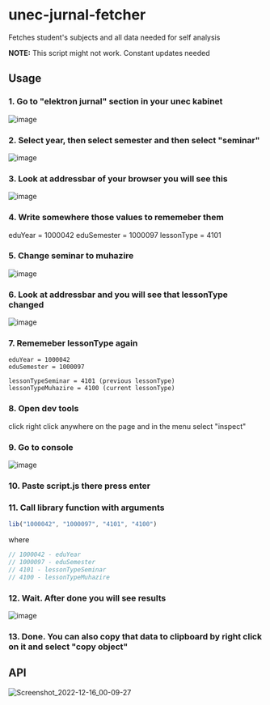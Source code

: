 # unec-jurnal-fetcher
Fetches student's subjects and all data needed for self analysis

**NOTE:** This script might not work. Constant updates needed

## Usage
### 1. Go to "elektron jurnal" section in your unec kabinet

![image](https://user-images.githubusercontent.com/77569421/207960933-557ceb43-eaf8-4f5a-b807-3519795bff65.png)

### 2. Select year, then select semester and then select "seminar"

![image](https://user-images.githubusercontent.com/77569421/207961147-9e3a3124-049b-4880-8b2b-54524bb8dd66.png)


### 3. Look at addressbar of your browser you will see this

![image](https://user-images.githubusercontent.com/77569421/207961246-94311242-6652-4acd-b3bc-a2311dbb25b9.png)

### 4. Write somewhere those values to rememeber them
eduYear = 1000042
eduSemester = 1000097
lessonType = 4101

### 5. Change seminar to muhazire

![image](https://user-images.githubusercontent.com/77569421/207961935-8f9d65c1-7d6d-4c7f-99d9-f443136645e2.png)

### 6. Look at addressbar and you will see that lessonType changed

![image](https://user-images.githubusercontent.com/77569421/207962030-010d1cd0-83d9-42bd-a9e9-e1a4a2db8e5f.png)

### 7. Rememeber lessonType again
```
eduYear = 1000042
eduSemester = 1000097

lessonTypeSeminar = 4101 (previous lessonType)
lessonTypeMuhazire = 4100 (current lessonType)
```

### 8. Open dev tools
click right click anywhere on the page and in the menu select "inspect"

### 9. Go to console

![image](https://user-images.githubusercontent.com/77569421/207962698-f408c412-45c3-48fa-afff-9da60666a986.png)

### 10. Paste script.js there press enter

### 11. Call library function with arguments
```ts
lib("1000042", "1000097", "4101", "4100")
```
where
```ts
// 1000042 - eduYear
// 1000097 - eduSemester
// 4101 - lessonTypeSeminar
// 4100 - lessonTypeMuhazire
```
### 12. Wait. After done you will see results

![image](https://user-images.githubusercontent.com/77569421/207963267-48a54acd-7b99-407d-a043-c07598f34e0f.png)

### 13. Done. You can also copy that data to clipboard by right click on it and select "copy object"

## API

![Screenshot_2022-12-16_00-09-27](https://user-images.githubusercontent.com/77569421/207963886-b0b2fc30-32c0-42e4-bf82-247d4af235fb.png)
